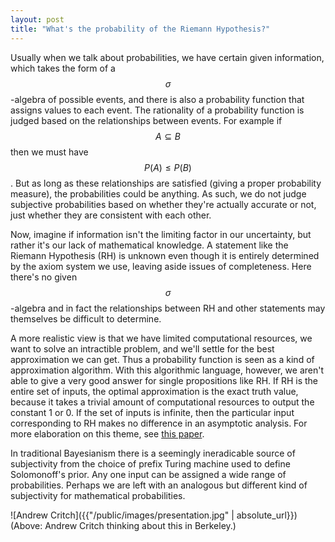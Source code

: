 ```yaml
---
layout: post
title: "What's the probability of the Riemann Hypothesis?"
---
```


Usually when we talk about probabilities, we have certain given information,
which takes the form of a $$\sigma$$-algebra of possible events, and there is
also a probability function that assigns values to each event.
The rationality of a probability function is judged based on the relationships
between events.
For example if $$A \subseteq B$$ then we must have $$P(A) \leq P(B)$$.
But as long as these relationships are satisfied (giving a proper probability
measure), the probabilities could be anything.
As such, we do not judge subjective probabilities based on whether they're
actually accurate or not, just whether they are consistent with each other.

Now, imagine if information isn't the limiting factor in our uncertainty,
but rather it's our lack of mathematical knowledge.
A statement like the Riemann Hypothesis (RH) is unknown even though it is
entirely determined by the axiom system we use, leaving aside issues of
completeness.
Here there's no given $$\sigma$$-algebra and in fact the relationships
between RH and other statements may themselves be difficult to determine.

A more realistic view is that we have limited computational resources, we want
to solve an intractible problem, and we'll settle for the best approximation we
can get.
Thus a probability function is seen as a kind of approximation algorithm.
With this algorithmic language, however, we aren't able to give a very good
answer for single propositions like RH.
If RH is the entire set of inputs, the optimal approximation is the exact
truth value, because it takes a trivial amount of computational resources to
output the constant 1 or 0.
If the set of inputs is infinite, then the particular input corresponding to
RH makes no difference in an asymptotic analysis.
For more elaboration on this theme, see [this
paper](https://arxiv.org/pdf/1708.09032.pdf).

In traditional Bayesianism there is a seemingly ineradicable source of
subjectivity from the choice of prefix Turing machine used to define
Solomonoff's prior.
Any one input can be assigned a wide range of probabilities.
Perhaps we are left with an analogous but different kind of subjectivity for
mathematical probabilities.

![Andrew Critch]({{"/public/images/presentation.jpg" | absolute_url}})
(Above: Andrew Critch thinking about this in Berkeley.)


